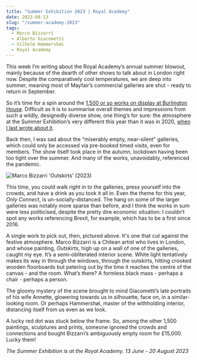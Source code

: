 ```yaml
---
title: "Summer Exhibition 2023 | Royal Academy"
date: 2023-08-13
slug: "/summer-academy-2023"
tags:
  - Marco Bizzarri
  - Alberto Giacometti
  - Vilhelm Hammershøi
  - Royal Academy
---
```


This week I’m writing about the Royal Academy’s annual summer blowout, mainly because of the dearth of other shows to talk about in London right now. Despite the comparatively cool temperatures, we are deep into summer, meaning most of Mayfair’s commercial galleries are shut - ready to return in September.

So it’s time for a spin around the [1,500 or so works on display at Burlington House](https://www.royalacademy.org.uk/exhibition/summer-exhibition-2023). Difficult as it is to summarise overall themes and impressions from such a wildly, designedly diverse show, one thing’s for sure: the atmosphere at the Summer Exhibition’s very different this year than it was in 2020, [when I last wrote about it](https://artangled.com/posts/summer-academy-2020).

Back then, I was sad about the “miserably empty, near-silent” galleries, which could only be accessed via pre-booked timed visits, even for members. The show itself took place in the autumn, lockdown having been too tight over the summer. And many of the works, unavoidably, referenced the pandemic.

![Marco Bizzarri 'Outskirts' (2023)](/summer-academy-2023-1.jpeg)

This time, you could walk right in to the galleries, press yourself into the crowds, and have a drink as you took it all in. Even the theme for this year, *Only Connect*, is un-socially-distanced. The hang on some of the larger galleries was notably more sparse than before, and I think the works in sum were less politicised, despite the pretty dire economic situation: I couldn’t spot any works referencing Brexit, for example, which has to be a first since 2016.

A single work to pick out, then, pictured above. It's one that cut against the festive atmosphere. Marco Bizzarri is a Chilean artist who lives in London, and whose painting, *Outskirts*, high up on a wall of one of the galleries, caught my eye. It’s a semi-obliterated interior scene. White light tentatively makes its way in through the windows, through the outskirts, hitting crooked wooden floorboards but petering out by the time it reaches the centre of the canvas - and the room. What’s there? A formless black mass - perhaps a chair - perhaps a person.

The gloomy mystery of the scene brought to mind Giacometti’s late portraits of his wife Annette, glowering towards us in silhouette, face on, in a similar-looking room. Or perhaps Hammershøi, master of the withholding interior, distancing itself from us even as we look.

A lucky red dot was stuck below the frame. So, among the other 1,500 paintings, sculptures and prints, someone ignored the crowds and connections and bought Bizzarri’s ambiguously empty room for £15,000. Lucky them!

*The Summer Exhibition is at the Royal Academy. 13 June - 20 August 2023*
